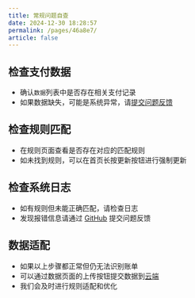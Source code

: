 ```yaml
---
title: 常规问题自查
date: 2024-12-30 18:28:57
permalink: /pages/46a8e7/
article: false
---
```



## 检查支付数据
- 确认`数据`列表中是否存在相关支付记录
- 如果数据缺失，可能是系统异常，请[提交问题反馈](https://github.com/AutoAccountingOrg/AutoAccounting/issues/new/choose)

## 检查规则匹配
- 在规则页面查看是否存在对应的匹配规则
- 如未找到规则，可以在首页长按更新按钮进行强制更新

## 检查系统日志
- 如有规则但未能正确匹配，请检查日志
- 发现报错信息请通过 [GitHub](https://github.com/AutoAccountingOrg/AutoAccounting/issues/new/choose) 提交问题反馈

## 数据适配
- 如果以上步骤都正常但仍无法识别账单
- 可以通过数据页面的上传按钮提交数据到[云端](https://github.com/AutoAccountingOrg/AutoRule/issues)
- 我们会及时进行规则适配和优化
